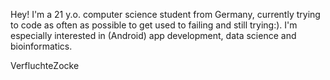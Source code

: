 Hey! I'm a 21 y.o. computer science student from Germany, currently trying to code as often as possible to get used to failing and still trying:). I'm especially interested in (Android) app development, data science and bioinformatics.

VerfluchteZocke

